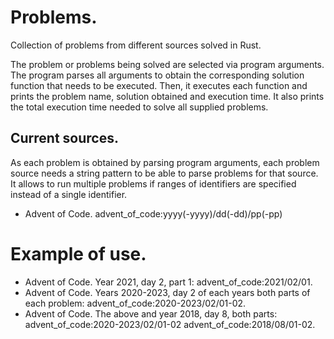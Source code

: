 # Problems.

Collection of problems from different sources solved in Rust. 

The problem or problems being solved are selected via program arguments. The
program parses all arguments to obtain the corresponding solution function that
needs to be executed. Then, it executes each function and prints the problem 
name, solution obtained and execution time. It also prints the total execution 
time needed to solve all supplied problems. 

## Current sources.

As each problem is obtained by parsing program arguments, each problem source 
needs a string pattern to be able to parse problems for that source. It allows 
to run multiple problems if ranges of identifiers are specified instead of a 
single identifier.

* Advent of Code. advent_of_code:yyyy(-yyyy)/dd(-dd)/pp(-pp)

# Example of use.

* Advent of Code. Year 2021, day 2, part 1: advent_of_code:2021/02/01.
* Advent of Code. Years 2020-2023, day 2 of each years both parts of each 
	problem: advent_of_code:2020-2023/02/01-02.
* Advent of Code. The above and year 2018, day 8, both parts: 
	advent_of_code:2020-2023/02/01-02 advent_of_code:2018/08/01-02.
